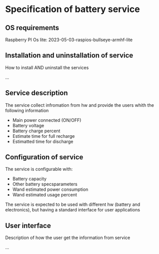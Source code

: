 # Specification of battery service

## OS requirements

Raspberry PI Os lite:  2023-05-03-raspios-bullseye-armhf-lite

## Installation and uninstallation of service

How to install AND uninstall the services

...


## Service description

The service collect infromation from hw and provide the users whith the following information

- Main power connected (ON/OFF)
- Battery voltage
- Battery charge percent
- Estimate time for full recharge
- Estimatted time for discharge

## Configuration of service

The service is configurable with:

- Battery capacity
- Other battery specsparameters
- Wand estimated power consumption
- Wand estimated usage percent

The service is expected to be used with different hw (battery and electronics), but having a standard interface for user applications

## User interface

Description of how the user get the information from service

...


